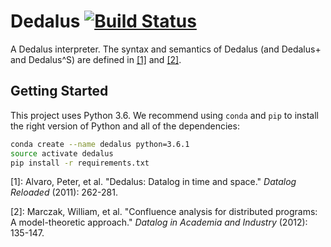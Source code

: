 # Dedalus [![Build Status](https://travis-ci.org/mwhittaker/dedalus.svg?branch=master)](https://travis-ci.org/mwhittaker/dedalus)
A Dedalus interpreter. The syntax and semantics of Dedalus (and Dedalus+ and
Dedalus^S) are defined in [[1]][alvaro_paper] and [[2]][marczak_paper].

## Getting Started
This project uses Python 3.6. We recommend using `conda` and `pip` to install
the right version of Python and all of the dependencies:

```bash
conda create --name dedalus python=3.6.1
source activate dedalus
pip install -r requirements.txt
```

\[1]: Alvaro, Peter, et al. "Dedalus: Datalog in time and space." _Datalog Reloaded_ (2011): 262-281.

\[2]: Marczak, William, et al. "Confluence analysis for distributed programs: A model-theoretic approach." _Datalog in Academia and Industry_ (2012): 135-147.

[alvaro_paper]: https://scholar.google.com/scholar?cluster=4658639044512647014
[marczak_paper]: https://scholar.google.com/scholar?cluster=17678162482015246510
